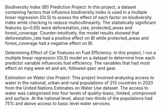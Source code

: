 Biodiversity Index (BI) Prediction Project:
In this project, a dataset containing factors that influence 
biodiversity index is used in a multiple linear regression (OLS) 
to assess the effect of each factor on biodiversity index while 
checking to reduce multicollinearity. The statistically 
significant features (p=0.05) were deforestation_rate, 
protected_areas and forest_coverage. Counter-intuitively, the model
results showed that deforestation_rate had a positive effect on 
BI while protected_areas and forest_coverage had a negative effect
on BI. 

Determining Effect of Car Features on Fuel Efficiency: In this project, 
I run a multiple linear regression (OLS) model on a dataset to determine how
each predictor variable influences fuel efficiency. The variables that had most 
effect on mpg were wt and am, followed qsec and gear. 





Estimation on Water Use Project:
This project involved analysing access to water in the
national, urban and rural populations of 213 countries in
2020 from the United Nations Estimates on Water Use
dataset. The access to water was categorised into four
levels of quality–basic, limited, unimproved and
surface. At the national level, about two-thirds of the
populations had 75% and above access to basic level
water services.
